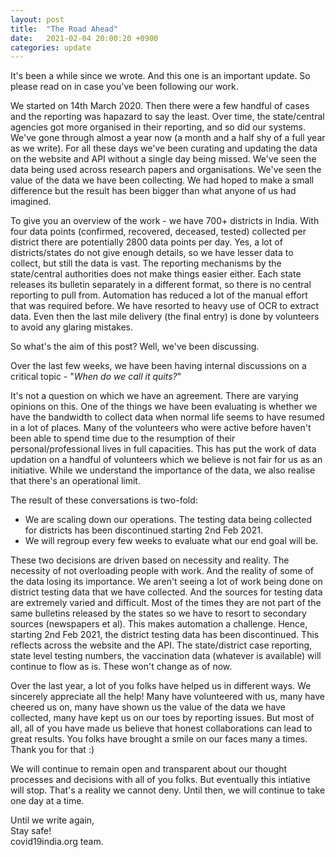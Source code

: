 ```yaml
---
layout: post
title:  "The Road Ahead"
date:   2021-02-04 20:00:20 +0900
categories: update
---
```


It's been a while since we wrote. And this one is an important update. So please read on in case you've been following our work.

We started on 14th March 2020. Then there were a few handful of cases and the reporting was hapazard to say the least. Over time, the state/central agencies got more organised in their reporting, and so did our systems. We've gone through almost a year now (a month and a half shy of a full year as we write). For all these days we've been curating and updating the data on the website and API without a single day being missed. We've seen the data being used across research papers and organisations. We've seen the value of the data we have been collecting. We had hoped to make a small difference but the result has been bigger than what anyone of us had imagined.

To give you an overview of the work - we have 700+ districts in India. With four data points (confirmed, recovered, deceased, tested) collected per district there are potentially 2800 data points per day. Yes, a lot of districts/states do not give enough details, so we have lesser data to collect, but still the data is vast. The reporting mechanisms by the state/central authorities does not make things easier either. Each state releases its bulletin separately in a different format, so there is no central reporting to pull from. Automation has reduced a lot of the manual effort that was required before. We have resorted to heavy use of OCR to extract data. Even then the last mile delivery (the final entry) is done by volunteers to avoid any glaring mistakes.

So what's the aim of this post? Well, we've been discussing.

Over the last few weeks, we have been having internal discussions on a critical topic - "_When do we call it quits?_"

It's not a question on which we have an agreement. There are varying opinions on this. One of the things we have been evaluating is whether we have the bandwidth to collect data when normal life seems to have resumed in a lot of places. Many of the volunteers who were active before haven't been able to spend time due to the resumption of their personal/professional lives in full capacities. This has put the work of data updation on a handful of volunteers which we believe is not fair for us as an initiative. While we understand the importance of the data, we also realise that there's an operational limit. 

The result of these conversations is two-fold:
- We are scaling down our operations. The testing data being collected for districts has been discontinued starting 2nd Feb 2021.
- We will regroup every few weeks to evaluate what our end goal will be.

These two decisions are driven based on necessity and reality. The necessity of not overloading people with work. And the reality of some of the data losing its importance. We aren't seeing a lot of work being done on district testing data that we have collected. And the sources for testing data are extremely varied and difficult. Most of the times they are not part of the same bulletins released by the states so we have to resort to secondary sources (newspapers et al). This makes automation a challenge. Hence, starting 2nd Feb 2021, the district testing data has been discontinued. This reflects across the website and the API. The state/district case reporting, state level testing numbers, the vaccination data (whatever is available) will continue to flow as is. These won't change as of now. 

Over the last year, a lot of you folks have helped us in different ways. We sincerely appreciate all the help! Many have volunteered with us, many have cheered us on, many have shown us the value of the data we have collected, many have kept us on our toes by reporting issues. But most of all, all of you have made us believe that honest collaborations can lead to great results. You folks have brought a smile on our faces many a times. Thank you for that :) 

We will continue to remain open and transparent about our thought processes and decisions with all of you folks. But eventually this intiative will stop. That's a reality we cannot deny. Until then, we will continue to take one day at a time. 

Until we write again,  
Stay safe!  
covid19india.org team.
